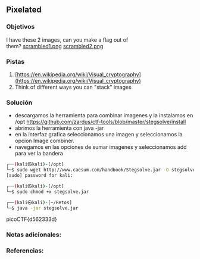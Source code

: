 ## Pixelated

### Objetivos 
I have these 2 images, can you make a flag out of them? [scrambled1.png](https://mercury.picoctf.net/static/75e646e4ad19967ca1811f895fb40465/scrambled1.png) [scrambled2.png](https://mercury.picoctf.net/static/75e646e4ad19967ca1811f895fb40465/scrambled2.png)
### Pistas
1. [https://en.wikipedia.org/wiki/Visual_cryptography](https://en.wikipedia.org/wiki/Visual_cryptography)
2. Think of different ways you can "stack" images

### Solución 

- descargamos la herramienta para combinar imagenes y la instalamos en /opt
https://github.com/zardus/ctf-tools/blob/master/stegsolve/install
- abrimos la herramienta con java -jar
- en la interfaz grafica seleccionamos una imagen y seleccionamos la opcion Image combiner.
- navegamos en las opciones de sumar imagenes y seleccionamos add para ver la bandera

``` bash
┌──(kali㉿kali)-[/opt]
└─$ sudo wget http://www.caesum.com/handbook/Stegsolve.jar -O stegsolve.jar
[sudo] password for kali:

┌──(kali㉿kali)-[/opt]
└─$ sudo chmod +x stegsolve.jar 

┌──(kali㉿kali)-[~/Retos]
└─$ java -jar stegsolve.jar 
```

picoCTF{d562333d}

### Notas adicionales:

### Referencias:
